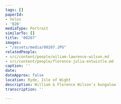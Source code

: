```yaml
---
tags: []
paperId:
- Velox
- '020'
mediaType: Portrait
similarTo: []
title: '00207'
images:
- "/assets/media/00207.JPG"
relatedPeople:
- src/content/people/wiliam-lawrence-wilson.md
- src/content/people/florence-julia-entwistle.md
caption: ''
date: 
dateApprox: false
location: Ryde, Isle of Wight
description: William & Florence Wilson's bungalow
transcription: ''

---
```

